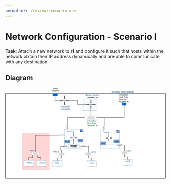 ```yaml
---
permalink: /review/scenario-one
---
```


# Network Configuration - Scenario I

**Task**: Attach a new network to **r1** and configure it such that hosts within the network obtain their IP address dynamically and are able to communicate with any destination.

## Diagram

![scenario one](../img/review/network_config_scenario_one.png)

